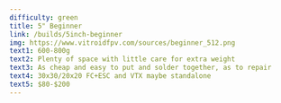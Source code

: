 ```yaml
---
difficulty: green
title: 5" Beginner
link: /builds/5inch-beginner
img: https://www.vitroidfpv.com/sources/beginner_512.png
text1: 600-800g
text2: Plenty of space with little care for extra weight
text3: As cheap and easy to put and solder together, as to repair 
text4: 30x30/20x20 FC+ESC and VTX maybe standalone
text5: $80-$200
---
```


